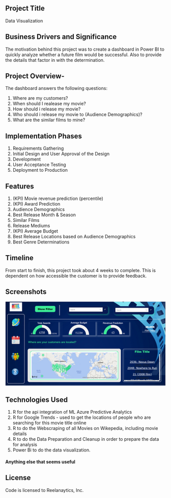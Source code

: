 
## Project Title 
Data Visualization

## Business Drivers and Significance
The motivation behind this project was to create a dashboard in Power BI to quickly analyze whether a future film would be successful. Also to provide the details that factor in with the determination.

## Project Overview- 
The dashboard answers the following questions: 
1. Where are my customers?  
2. When should I realease my movie? 
3. How should i release my movie? 
4. Who should i release my movie to (Audience Demographics)? 
5. What are the similar films to mine?    

## Implementation Phases
1. Requirements Gathering
2. Initial Design and User Approval of the Design
3. Development
4. User Acceptance Testing
5. Deployment to Production

## Features
1. (KPI) Movie revenue prediction (percentile)
2. (KPI) Award Prediction 
3. Audience Demographics
4. Best Release Month & Season
5. Similar Films
6. Release Mediums
7. (KPI) Average Budget
8. Best Release Locations based on Audience Demographics
9. Best Genre Determinations

## Timeline
From start to finish, this project took about 4 weeks to complete. This is dependent on how accessible the customer is to provide feedback.

## Screenshots
![Alt text](/data_visualizations/movieanalysis.PNG?raw=true "Film Analysis Dashboard")

## Technologies Used
1. R for the api integration of ML Azure Predictive Analytics
2. R for Google Trends - used to get the locations of people who are searching for this movie title online
3. R to do the Webscraping of all Movies on Wikepedia, including movie details
4. R to do the Data Preparation and Cleanup in order to prepare the data for analysis
5. Power Bi to do the data visualization.

#### Anything else that seems useful

## License
Code is licensed to Reelanaytics, Inc.


